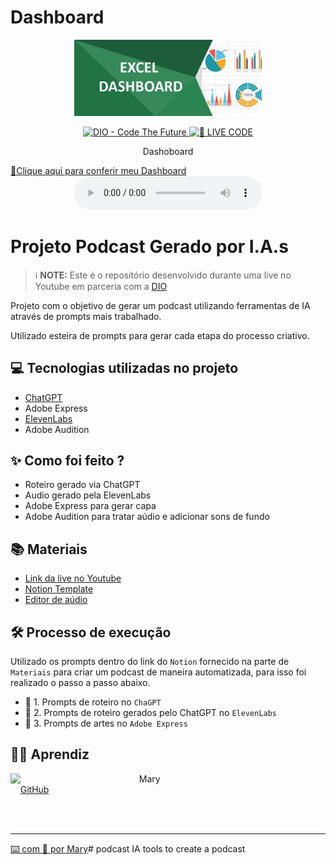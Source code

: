 # Dashboard
<p align="center">
<img 
    src="Icon_Dash.jpg"
    width="300"
/>
</p>

<p align="center">
<a href="https://dio.me/">
    <img 
        src="https://img.shields.io/badge/DIO-Code_The_Future-28DA77?logo=youtube" 
        alt="DIO - Code The Future">
</a>
<a href="https://dio.me/">
<img 
    src="https://img.shields.io/badge/🔴_LIVE_CODE-FF5E72" 
    alt="🔴 LIVE CODE">
</a>
</p>

<p align="center">
    Dashoboard
</p>
<a href="https://github.com/felipeAguiarCode/prompts-recipe-to-create-a-ebook/blob/main/output/ebook%20-%20css%20jedi%20output.pdf" title="View PDF now"> 📕Clique aqui para conferir meu Dashboard </a>
<div align="center">
    <audio src="Podcast_Filo_mixagem.mp3" controls title="Podcast editado"></audio>
</div>

# Projeto Podcast Gerado por I.A.s


 > ℹ️ **NOTE:** Este é o repositório desenvolvido durante uma live no Youtube em parceria com a [DIO](https://dio.me)

Projeto com o objetivo de gerar um podcast utilizando ferramentas de IA através de prompts mais trabalhado.

Utilizado esteira de prompts para gerar cada etapa do processo criativo.

## 💻 Tecnologias utilizadas no projeto

- [ChatGPT](https://chat.openai.com/) 
- Adobe Express
- [ElevenLabs](https://beta.elevenlabs.io/)
- Adobe Audition

## ✨ Como foi feito ?

- Roteiro gerado via ChatGPT
- Audio gerado pela ElevenLabs
- Adobe Express para gerar capa
- Adobe Audition para tratar aúdio e adicionar sons de fundo

## 📚 Materiais

- [Link da live no Youtube](https://www.youtube.com)
- [Notion Template](https://helpful-jump-17b.notion.site/PAS-Podcast-AI-Studio-210489e15d7a4a73b743bb159e45d06f?pvs=4)
- [Editor de aúdio](https://www.capcut.com/editor?from_page=landing_page&__action_from=picture_V%C3%ADdeos%20profissionais%20em%20minutos,%20n%C3%A3o%20em%20horas.)


## 🛠️ Processo de execução

Utilizado os prompts dentro do link do `Notion` fornecido na parte de `Materiais` para criar um podcast de maneira automatizada, para isso foi realizado o passo a passo abaixo.

- 🤖 1. Prompts de roteiro no `ChaGPT`
- 🤖 2. Prompts de roteiro gerados pelo ChatGPT no  `ElevenLabs`
- 🤖 3. Prompts de artes no `Adobe Express`

## 👨‍💻 Aprendiz

<p>
    <img 
      align=left 
      margin=10 
      width=190 
      src="https://github.com/user-attachments/assets/0ebc176a-3bb4-4f88-b37a-62ff54b2309c"
    />
    <p>&nbsp&nbsp&nbsp Mary <br>
    &nbsp&nbsp&nbsp
    <a 
        href="https://github.com/maryinthebox">
        GitHub
  
    
  
   
<br/><br/>
<p>

---

⌨️ com 💜 por [Mary](https://github.com/maryinthebox)# podcast
IA tools to create a podcast
